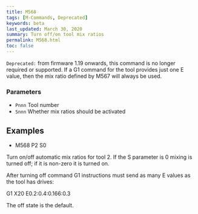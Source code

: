 ```yaml
---
title: M568
tags: [M-Commands, Deprecated] 
keywords: beta 
last_updated: March 30, 2020 
summary: Turn off/on tool mix ratios 
permalink: M568.html
toc: false 
---
```



`Deprecated:` from firmware 1.19 onwards, this command is no longer required or supported. If a G1 command for the tool provides just one E value, then the mix ratio defined by M567 will always be used.

### Parameters

* `Pnnn` Tool number
* `Snnn` Whether mix ratios should be activated

## Examples

* M568 P2 S0

Turn on/off automatic mix ratios for tool 2. If the S parameter is 0 mixing is turned off; if it is non-zero it is turned on.

After turning off command G1 instructions must send as many E values as the tool has drives:

G1 X20 E0.2:0.4:0.166:0.3

The off state is the default.

